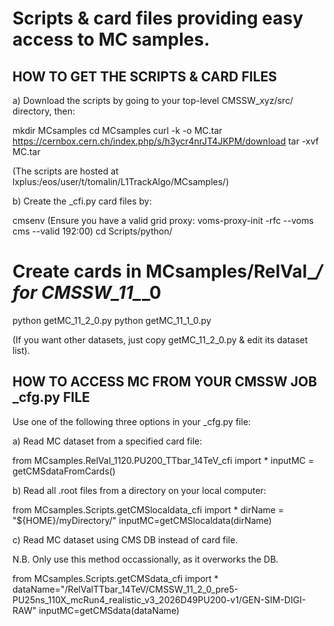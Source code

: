 Scripts & card files providing easy access to MC samples.
==========================================================

HOW TO GET THE SCRIPTS & CARD FILES
-----------------------------------------

a) Download the scripts by going to your top-level CMSSW_xyz/src/ directory, then:

mkdir MCsamples
cd MCsamples
curl -k -o MC.tar https://cernbox.cern.ch/index.php/s/h3ycr4nrJT4JKPM/download
tar -xvf MC.tar

(The scripts are hosted at lxplus:/eos/user/t/tomalin/L1TrackAlgo/MCsamples/)

b) Create the _cfi.py card files by:

cmsenv
(Ensure you have a valid grid proxy: voms-proxy-init -rfc --voms cms --valid 192:00)
cd Scripts/python/
# Create cards in MCsamples/RelVal_*/ for CMSSW_11_*_0 
python getMC_11_2_0.py 
python getMC_11_1_0.py 

(If you want other datasets, just copy getMC_11_2_0.py & edit its dataset list).

HOW TO ACCESS MC FROM YOUR CMSSW JOB _cfg.py FILE
-------------------------------------------------------

Use one of the following three options in your _cfg.py file:

a) Read MC dataset from a specified card file:

from MCsamples.RelVal_1120.PU200_TTbar_14TeV_cfi import *
inputMC = getCMSdataFromCards()

b) Read all .root files from a directory on your local computer:

from MCsamples.Scripts.getCMSlocaldata_cfi import *
dirName = "${HOME}/myDirectory/" 
inputMC=getCMSlocaldata(dirName)

c) Read MC dataset using CMS DB instead of card file.

N.B. Only use this method occassionally, as it overworks the DB.

from MCsamples.Scripts.getCMSdata_cfi import *
dataName="/RelValTTbar_14TeV/CMSSW_11_2_0_pre5-PU25ns_110X_mcRun4_realistic_v3_2026D49PU200-v1/GEN-SIM-DIGI-RAW"
inputMC=getCMSdata(dataName)
